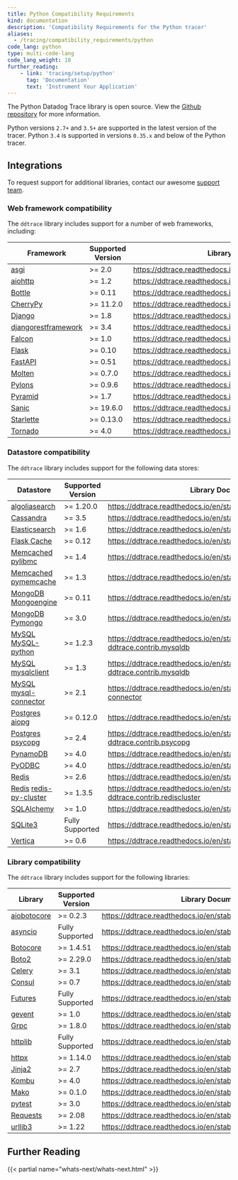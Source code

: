 ```yaml
---
title: Python Compatibility Requirements
kind: documentation
description: 'Compatibility Requirements for the Python tracer'
aliases:
  - /tracing/compatibility_requirements/python
code_lang: python
type: multi-code-lang
code_lang_weight: 10
further_reading:
    - link: 'tracing/setup/python'
      tag: 'Documentation'
      text: 'Instrument Your Application'
---
```


The Python Datadog Trace library is open source. View the [Github repository][1] for more information.

Python versions `2.7+` and `3.5+` are supported in the latest version of the tracer. Python `3.4` is supported in versions `0.35.x` and below of the Python tracer.

## Integrations

To request support for additional libraries, contact our awesome [support team][2].

### Web framework compatibility

The `ddtrace` library includes support for a number of web frameworks, including:

| Framework                 | Supported Version | Library Documentation                                              |
| ------------------------- | ----------------- | ------------------------------------------------------------------ |
| [asgi][3]                 | >= 2.0            | https://ddtrace.readthedocs.io/en/stable/integrations.html#asgi    |
| [aiohttp][4]              | >= 1.2            | https://ddtrace.readthedocs.io/en/stable/integrations.html#aiohttp |
| [Bottle][5]               | >= 0.11           | https://ddtrace.readthedocs.io/en/stable/integrations.html#bottle  |
| [CherryPy][6]            | >= 11.2.0         | https://ddtrace.readthedocs.io/en/stable/integrations.html#cherrypy|
| [Django][7]               | >= 1.8            | https://ddtrace.readthedocs.io/en/stable/integrations.html#django  |
| [djangorestframework][7]  | >= 3.4            | https://ddtrace.readthedocs.io/en/stable/integrations.html#django  |
| [Falcon][8]               | >= 1.0            | https://ddtrace.readthedocs.io/en/stable/integrations.html#falcon  |
| [Flask][9]                | >= 0.10           | https://ddtrace.readthedocs.io/en/stable/integrations.html#flask   |
| [FastAPI][10]              | >= 0.51           | https://ddtrace.readthedocs.io/en/stable/integrations.html#fastapi |
| [Molten][11]               | >= 0.7.0          | https://ddtrace.readthedocs.io/en/stable/integrations.html#molten  |
| [Pylons][12]              | >= 0.9.6          | https://ddtrace.readthedocs.io/en/stable/integrations.html#pylons  |
| [Pyramid][13]             | >= 1.7            | https://ddtrace.readthedocs.io/en/stable/integrations.html#pyramid |
| [Sanic][15]               | >= 19.6.0         | https://ddtrace.readthedocs.io/en/stable/integrations.html#sanic   |
| [Starlette][16]           | >= 0.13.0         | https://ddtrace.readthedocs.io/en/stable/integrations.html#starlette |
| [Tornado][17]             | >= 4.0            | https://ddtrace.readthedocs.io/en/stable/integrations.html#tornado |

### Datastore compatibility

The `ddtrace` library includes support for the following data stores:

| Datastore                          | Supported Version | Library Documentation                                                                         |
| ---------------------------------- | ----------------- | --------------------------------------------------------------------------------------------- |
| [algoliasearch][18]                | >= 1.20.0         | https://ddtrace.readthedocs.io/en/stable/integrations.html#algoliasearch                       |
| [Cassandra][19]                    | >= 3.5            | https://ddtrace.readthedocs.io/en/stable/integrations.html#cassandra                           |
| [Elasticsearch][20]                | >= 1.6            | https://ddtrace.readthedocs.io/en/stable/integrations.html#elasticsearch                       |
| [Flask Cache][21]                  | >= 0.12           | https://ddtrace.readthedocs.io/en/stable/integrations.html#flask-cache                         |
| [Memcached][22] [pylibmc][23]      | >= 1.4            | https://ddtrace.readthedocs.io/en/stable/integrations.html#pylibmc                             |
| [Memcached][22] [pymemcache][24]   | >= 1.3            | https://ddtrace.readthedocs.io/en/stable/integrations.html#pymemcache                          |
| [MongoDB][25] [Mongoengine][26]    | >= 0.11           | https://ddtrace.readthedocs.io/en/stable/integrations.html#mongoengine                         |
| [MongoDB][25] [Pymongo][27]        | >= 3.0            | https://ddtrace.readthedocs.io/en/stable/integrations.html#pymongo                             |
| [MySQL][28] [MySQL-python][29]     | >= 1.2.3          | https://ddtrace.readthedocs.io/en/stable/integrations.html#module-ddtrace.contrib.mysqldb      |
| [MySQL][28] [mysqlclient][30]      | >= 1.3            | https://ddtrace.readthedocs.io/en/stable/integrations.html#module-ddtrace.contrib.mysqldb      |
| [MySQL][28] [mysql-connector][31]  | >= 2.1            | https://ddtrace.readthedocs.io/en/stable/integrations.html#mysql-connector                     |
| [Postgres][32] [aiopg][33]         | >= 0.12.0         | https://ddtrace.readthedocs.io/en/stable/integrations.html#aiopg                               |
| [Postgres][32] [psycopg][34]       | >= 2.4            | https://ddtrace.readthedocs.io/en/stable/integrations.html#module-ddtrace.contrib.psycopg      |
| [PynamoDB][35]                     | >= 4.0            | https://ddtrace.readthedocs.io/en/stable/integrations.html#pynamodb                               |
| [PyODBC][36]                       | >= 4.0            | https://ddtrace.readthedocs.io/en/stable/integrations.html#pyodbc                               |
| [Redis][37]                        | >= 2.6            | https://ddtrace.readthedocs.io/en/stable/integrations.html#redis                               |
| [Redis][37] [redis-py-cluster][38] | >= 1.3.5          | https://ddtrace.readthedocs.io/en/stable/integrations.html#module-ddtrace.contrib.rediscluster |
| [SQLAlchemy][39]                   | >= 1.0            | https://ddtrace.readthedocs.io/en/stable/integrations.html#sqlalchemy                          |
| [SQLite3][40]                      | Fully Supported   | https://ddtrace.readthedocs.io/en/stable/integrations.html#sqlite                              |
| [Vertica][41]                      | >= 0.6            | https://ddtrace.readthedocs.io/en/stable/integrations.html#vertica                             |

### Library compatibility

The `ddtrace` library includes support for the following libraries:

| Library           | Supported Version | Library Documentation                                                    |
| ----------------- | ----------------- | ------------------------------------------------------------------------ |
| [aiobotocore][42] | >= 0.2.3          | https://ddtrace.readthedocs.io/en/stable/integrations.html#aiobotocore |
| [asyncio][43]     | Fully Supported   | https://ddtrace.readthedocs.io/en/stable/integrations.html#asyncio     |
| [Botocore][44]    | >= 1.4.51         | https://ddtrace.readthedocs.io/en/stable/integrations.html#botocore    |
| [Boto2][45]       | >= 2.29.0         | https://ddtrace.readthedocs.io/en/stable/integrations.html#boto2       |
| [Celery][46]      | >= 3.1            | https://ddtrace.readthedocs.io/en/stable/integrations.html#celery      |
| [Consul][47]      | >= 0.7            | https://ddtrace.readthedocs.io/en/stable/integrations.html#consul      |
| [Futures][48]     | Fully Supported   | https://ddtrace.readthedocs.io/en/stable/integrations.html#futures     |
| [gevent][49]      | >= 1.0            | https://ddtrace.readthedocs.io/en/stable/integrations.html#gevent      |
| [Grpc][50]        | >= 1.8.0          | https://ddtrace.readthedocs.io/en/stable/integrations.html#grpc        |
| [httplib][51]     | Fully Supported   | https://ddtrace.readthedocs.io/en/stable/integrations.html#httplib     |
| [httpx][52]       | >= 1.14.0         | https://ddtrace.readthedocs.io/en/stable/integrations.html#httpx       |
| [Jinja2][53]      | >= 2.7            | https://ddtrace.readthedocs.io/en/stable/integrations.html#jinja2      |
| [Kombu][54]       | >= 4.0            | https://ddtrace.readthedocs.io/en/stable/integrations.html#kombu       |
| [Mako][55]        | >= 0.1.0          | https://ddtrace.readthedocs.io/en/stable/integrations.html#mako        |
| [pytest][56]      | >= 3.0            | https://ddtrace.readthedocs.io/en/stable/integrations.html#pytest     |
| [Requests][57]    | >= 2.08           | https://ddtrace.readthedocs.io/en/stable/integrations.html#requests    |
| [urllib3][58]     | >= 1.22           | https://ddtrace.readthedocs.io/en/stable/integrations.html#urllib3     |


## Further Reading

{{< partial name="whats-next/whats-next.html" >}}

[1]: https://github.com/DataDog/dd-trace-py
[2]: /help
[3]: http://asgi.readthedocs.io/
[4]: https://aiohttp.readthedocs.io
[5]: https://bottlepy.org
[6]: https://cherrypy.org/
[7]: https://www.djangoproject.com
[8]: https://falconframework.org
[9]: http://flask.pocoo.org
[10]: https://fastapi.tiangolo.com/
[11]: https://moltenframework.com
[12]: http://pylonsproject.org
[13]: https://trypyramid.com
[15]: https://sanic.readthedocs.io/en/latest/
[16]: https://www.starlette.io/
[17]: http://www.tornadoweb.org
[18]: https://www.algolia.com/doc/
[19]: https://cassandra.apache.org
[20]: https://www.elastic.co/products/elasticsearch
[21]: https://pythonhosted.org/Flask-Cache
[22]: https://memcached.org
[23]: http://sendapatch.se/projects/pylibmc
[24]: https://pymemcache.readthedocs.io
[25]: https://www.mongodb.com/what-is-mongodb
[26]: http://mongoengine.org
[27]: https://api.mongodb.com/python/current
[28]: https://www.mysql.com
[29]: https://pypi.org/project/MySQL-python
[30]: https://pypi.org/project/mysqlclient
[31]: https://dev.mysql.com/doc/connector-python/en/
[32]: https://www.postgresql.org
[33]: https://aiopg.readthedocs.io
[34]: http://initd.org/psycopg
[35]: https://pynamodb.readthedocs.io/en/latest/
[36]: https://pypi.org/project/pyodbc/
[37]: https://redis.io
[38]: https://redis-py-cluster.readthedocs.io
[39]: https://www.sqlalchemy.org
[40]: https://www.sqlite.org
[41]: https://www.vertica.com
[42]: https://pypi.org/project/aiobotocore/
[43]: https://docs.python.org/3/library/asyncio.html
[44]: https://pypi.org/project/botocore/
[45]: http://docs.pythonboto.org/en/latest
[46]: http://www.celeryproject.org
[47]: https://python-consul.readthedocs.io/en/latest/
[48]: https://docs.python.org/3/library/concurrent.futures.html
[49]: http://www.gevent.org
[50]: https://grpc.io
[51]: https://docs.python.org/2/library/httplib.html
[52]: https://www.python-httpx.org/
[53]: http://jinja.pocoo.org
[54]: https://kombu.readthedocs.io/en/latest
[55]: https://www.makotemplates.org
[56]: https://docs.pytest.org/en/stable/
[57]: https://requests.readthedocs.io/en/master/
[58]: https://urllib3.readthedocs.io/en/stable/
